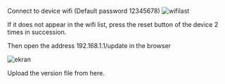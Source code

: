 Connect to device wifi (Default password 12345678)
![wifilast](https://user-images.githubusercontent.com/110237270/181786620-e33bde15-402a-4bb6-ba8b-22204275594c.png)

If it does not appear in the wifi list, press the reset button of the device 2 times in succession.

Then open the address 192.168.1.1/update in the browser

![ekran](https://user-images.githubusercontent.com/110237270/181787456-a125cf17-1b66-44a6-9e52-f90aa108d26e.png)

Upload the version file from here.
